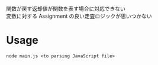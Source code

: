 関数が戻す返却値が関数を表す場合に対応できない  
変数に対する Assignment の良い走査ロジックが思いつかない

# Usage
```
node main.js <to parsing JavaScript file>
```
